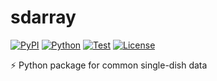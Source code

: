 # sdarray

[![PyPI](https://img.shields.io/pypi/v/sdarray.svg?label=PyPI&style=flat-square)](https://pypi.org/pypi/sdarray/)
[![Python](https://img.shields.io/pypi/pyversions/sdarray.svg?label=Python&color=yellow&style=flat-square)](https://pypi.org/pypi/sdarray/)
[![Test](https://img.shields.io/github/workflow/status/sdarray/sdarray/Test?logo=github&label=Test&style=flat-square)](https://github.com/sdarray/sdarray/actions)
[![License](https://img.shields.io/badge/license-MIT-blue.svg?label=License&style=flat-square)](LICENSE)

:zap: Python package for common single-dish data
